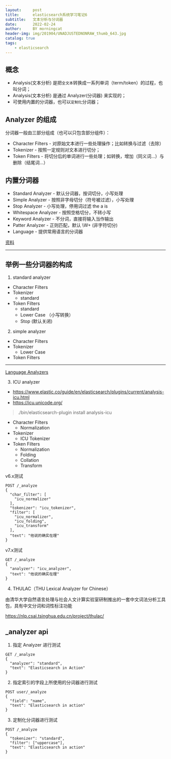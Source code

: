 ```yaml
---
layout:     post
title:      elasticsearch系统学习笔记6
subtitle:   文本分析与分词器
date:       2022-02-24
author:     BY morningcat
header-img: img/201904/UNADJUSTEDNONRAW_thumb_643.jpg
catalog: true
tags:
    - elasticsearch
---
```



## 概念

- Analysis(文本分析) 是把`全文本`转换成一系列单词（term/token）的过程，也叫分词；
- Analysis(文本分析) 是通过 Analyzer(分词器) 来实现的；
- 可使用内置的分词器，也可以`定制化`分词器；

## Analyzer 的组成

分词器一般由三部分组成（也可以只包含部分组件）：
- Character Filters - 对原始文本进行一些处理操作；比如转换与过滤（去除）
- Tokenizer - 按照一定规则对文本进行切分；
- Token Filters - 将切分后的单词进行一些处理；如转换，增加（同义词...）与删除（结尾词...）


## 内置分词器
- Standard Analyzer - 默认分词器，按词切分，小写处理
- Simple Analyzer - 按照非字母切分（符号被过滤），小写处理
- Stop Analyzer - 小写处理，停用词过滤 the a is
- Whitespace Analyzer - 按照空格切分，不转小写
- Keyword Analyzer - 不分词，直接将输入当作输出
- Patter Analyzer - 正则匹配，默认 \W+ (非字符切分)
- Language - 提供常用语言的分词器

[资料](https://www.bilibili.com/video/BV1vF411v7Qf?p=13&spm_id_from=pageDriver)

---
## 举例一些分词器的构成

1. standard analyzer

- Character Filters
- Tokenizer
    - standard
- Token Filters
    - standard
    - Lower Case （小写转换）
    - Stop (默认关闭)


2. simple analyzer

- Character Filters
- Tokenizer
    - Lower Case
- Token Filters

---

[Language Analyzers](https://www.elastic.co/guide/en/elasticsearch/reference/6.8/analysis-lang-analyzer.html)

3. ICU analyzer

- https://www.elastic.co/guide/en/elasticsearch/plugins/current/analysis-icu.html
- https://icu.unicode.org/

> ./bin/elasticsearch-plugin install analysis-icu

- Character Filters
    - Normalization
- Tokenizer
    - ICU Tokenizer
- Token Filters
    - Normalization
    - Folding
    - Collation
    - Transform

v6.x测试
```
POST /_analyze
{
  "char_filter": [
    "icu_normalizer"
  ],
  "tokenizer": "icu_tokenizer",
  "filter": [
    "icu_normalizer",
    "icu_folding",
    "icu_transform"
  ],
  "text": "他说的确实在理"
}
```

v7.x测试
```
GET /_analyze
{
  "analyzer": "icu_analyzer",
  "text": "他说的确实在理"
}
```

4. THULAC（THU Lexical Analyzer for Chinese）

由清华大学自然语言处理与社会人文计算实验室研制推出的一套中文词法分析工具包，具有中文分词和词性标注功能

https://nlp.csai.tsinghua.edu.cn/project/thulac/



## _analyzer api

1. 指定 Analyzer 进行测试

```
GET /_analyze
{
  "analyzer": "standard",
  "text": "Elasticsearch in Action"
}
```


2. 指定索引的字段上所使用的分词器进行测试

```
POST user/_analyze
{
  "field": "name",
  "text": "Elasticsearch in action"
}
```

3. 定制化分词器进行测试

```
POST /_analyze
{
  "tokenizer": "standard",
  "filter": ["uppercase"],
  "text": "Elasticsearch in action"
}

```

